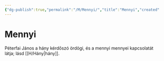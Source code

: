 ```yaml
---
{"dg-publish":true,"permalink":"/M/Mennyi/","title":"Mennyi","created":"2024-05-11T04:09","updated":"2024-05-11T04:09"}
---
```



# Mennyi

Péterfai János a hány kérdőszó ördögi, és a mennyi mennyei kapcsolatát látja; lásd [[H/Hány\|hány]].  
